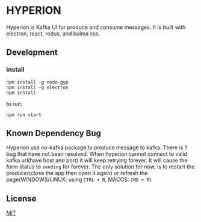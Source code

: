 # HYPERION
Hyperion is Kafka UI for produce and consume messages. It is built with electron, react, redux, and bulma css.

## Development
### install
```
npm install -g node-gyp
npm install -g electron
npm install
```

to run:
```
npm run start
```

## Known Dependency Bug
Hyperion use no-kafka package to produce message to kafka. There is 1 bug that have not been resolved. When hyperion cannot connect to valid kafka url(have host and port) it will keep retrying forever. It will cause the form status to `sending` for forever. The only solution for now, is to restart the producer(close the app then open it again) or refresh the page(WINDOWS/LINUX: using `CTRL + R`, MACOS: `CMD + R`)
## License

[MIT](https://github.com/wendy0402/hyperion/blob/master/LICENSE)
